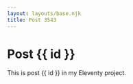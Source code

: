 ```yaml
---
layout: layouts/base.njk
title: Post 3543
---
```


# Post {{ id }}

This is post {{ id }} in my Eleventy project.
